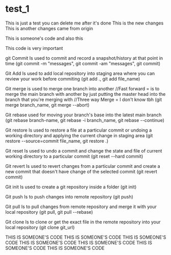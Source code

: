 # test_1

This is just a test you can delete me after it's done
This is the new changes
This is another changes came from origin

This is someone's code
and also this

This code is very important

git Commit
Is used to commit and record a snapshot/history at that point in time
(git commit -m "messages", git commit -am "messages", git commit)

Git Add
Is used to add local repository into staging area where you can review your work before commiting
(git add ., git add file_name)

Git merge
is used to merge one branch into another
//Fast forward = is to merge the main branch with another by just putting the master head into the branch that you're merging with
//Three way Merge = I don't know tbh
(git merge branch_name, git merge --abort)

Git rebase
used for moving your branch's base into the latest main branch
(git rebase branch-name, git rebase -i branch_name, git rebase --continue)

Git restore
Is used to restore a file at a particular commit or undoing a working directory and applying the current change in staging area
(git restore --source=commit file_name, git restore .)

Git reset
Is used to undo a commit and change the state and file of current working directory to a particular commit
(git reset --hard commit)

Git revert
Is used to revert changes from a particular commit and create a new commit that doesn't have change of the selected commit
(git revert commit)

Git init
Is used to create a git repository inside a folder
(git init)

Git push
Is to push changes into remote repository
(git push)

Git pull
Is to pull changes from remote repository and merge it with your local repository
(git pull, git pull --rebase)

Git clone
Is to clone or get the exact file in the remote repository into your local repository
(git clone git_url)

THIS IS SOMEONE'S CODE
THIS IS SOMEONE'S CODE
THIS IS SOMEONE'S CODE
THIS IS SOMEONE'S CODE
THIS IS SOMEONE'S CODE
THIS IS SOMEONE'S CODE
THIS IS SOMEONE'S CODE
